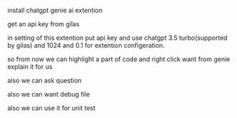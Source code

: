 install chatgpt genie ai extention

get an api key from gilas

in setting of this extention put api key and use chatgpt 3.5 turbo(supported by gilas) and 1024 and 0.1 for extention configeration.

so from now we can highlight a part of code and right click want from genie explain it for us

also we can ask question

also we can want debug file

also we can use it for unit test



